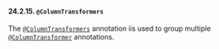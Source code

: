 #### 24.2.15. `@ColumnTransformers`

<div class="paragraph">

The [`@ColumnTransformers`](https://docs.jboss.org/hibernate/orm/5.2/javadocs/org/hibernate/annotations/ColumnTransformers.html) annotation iis used to group multiple [`@ColumnTransformer`](#annotations-hibernate-columntransformer) annotations.

</div>
</div>
<div class="sect3">

